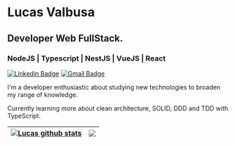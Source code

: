 # Lucas Valbusa

## Developer Web FullStack.

### NodeJS | Typescript | NestJS | VueJS | React

[![Linkedin Badge](https://img.shields.io/badge/-Lucas%20Valbusa-6633cc?style=flat-square&logo=Linkedin&logoColor=white&link=https://www.linkedin.com/in/lucas-valbusa/)](https://www.linkedin.com/in/lucas-valbusa/) 
[![Gmail Badge](https://img.shields.io/badge/-lucasvalbusagit@gmail.com-6633cc?style=flat-square&logo=Gmail&logoColor=white&link=mailto:lucasvalbusagit@gmail.com)](mailto:lucasvalbusagit@gmail.com)

I'm a developer enthusiastic about studying new technologies to broaden my range of knowledge.

Currently learning more about clean architecture, SOLID, DDD and TDD with TypeScript.

| <a href="https://github.com/anuraghazra/github-readme-stats"><img align="center" src="https://github-readme-stats.vercel.app/api?username=LucasValbusaa&show_icons=false&include_all_commits=true&theme=dark&hide_border=true&count_private=true&hide=prs,issues" alt="Lucas github stats" /></a> | <a href="https://github.com/anuraghazra/github-readme-stats"><img align="center" src="https://github-readme-stats.vercel.app/api/top-langs/?username=LucasValbusaa&layout=compact&theme=dark&hide_border=true&langs_count=20" /></a> |
| ------------- | ------------- |

